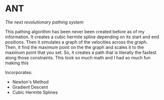 # ANT

*The next revolutionary pathing system*

This pathing algorithm has been never been created before as of my information. 
It creates a cubic hermite spline depending on its start and end positions. Then it 
simulates a graph of the velocities across the graph. Then, it find the maximum point 
on the the graph and scales it to the maximum point that you set. So, it creates a path 
that is literally the fastest along those constraints. This took so much math and I 
had so much fun making this

Incorporates:
- Newton's Method
- Gradient Descent
- Cubic Hermite Splines